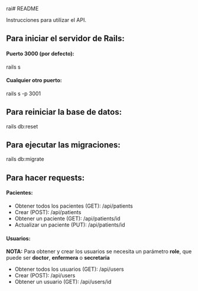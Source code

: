 rai# README

Instrucciones para utilizar el API.

## Para iniciar el servidor de Rails:

#### Puerto 3000 (por defecto):

rails s

#### Cualquier otro puerto:

rails s -p 3001

## Para reiniciar la base de datos:

rails db:reset

## Para ejecutar las migraciones:

rails db:migrate

## Para hacer requests:

#### Pacientes:

- Obtener todos los pacientes (GET): /api/patients
- Crear (POST): /api/patients
- Obtener un paciente (GET): /api/patients/id
- Actualizar un paciente (PUT): /api/patients/id

#### Usuarios:

**NOTA:** Para obtener y crear los usuarios se necesita un parámetro **role**, que puede ser **doctor**, **enfermera** o **secretaria**

- Obtener todos los usuarios (GET): /api/users
- Crear (POST): /api/users
- Obtener un usuario (GET): /api/users/id
